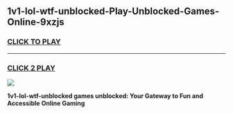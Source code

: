 
## 1v1-lol-wtf-unblocked-Play-Unblocked-Games-Online-9xzjs
<h3>
<a href="https://premium76.site?title=1v1-lol-wtf-unblocked&ref=25A">CLICK TO PLAY</a></h3>
<hr>

<h3>
<a href="https://premium76.site?title=1v1-lol-wtf-unblocked&ref=25A">CLICK 2 PLAY</a>
  
</h3>

<a href="https://premium76.site?title=1v1-lol-wtf-unblocked&ref=25A"><img src="https://clearcache.store/games.png"></a>


**1v1-lol-wtf-unblocked games unblocked: Your Gateway to Fun and Accessible Online Gaming**
